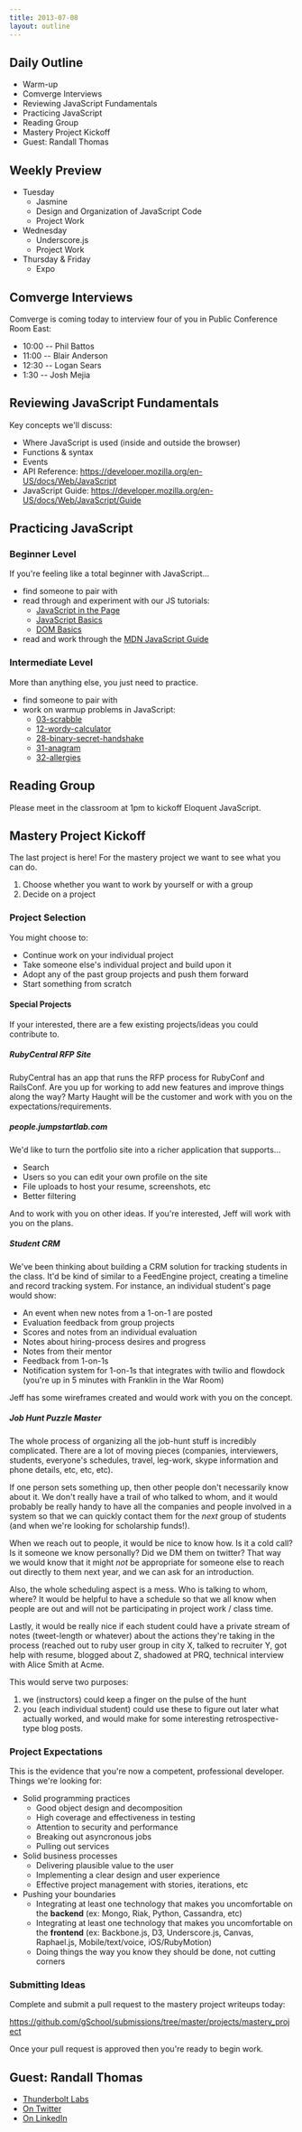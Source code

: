 ```yaml
---
title: 2013-07-08
layout: outline
---
```


## Daily Outline

* Warm-up
* Comverge Interviews
* Reviewing JavaScript Fundamentals
* Practicing JavaScript
* Reading Group
* Mastery Project Kickoff
* Guest: Randall Thomas

## Weekly Preview

* Tuesday
  * Jasmine
  * Design and Organization of JavaScript Code
  * Project Work
* Wednesday
  * Underscore.js
  * Project Work
* Thursday & Friday
  * Expo

## Comverge Interviews

Comverge is coming today to interview four of you in Public Conference Room East:

* 10:00 -- Phil Battos
* 11:00 -- Blair Anderson
* 12:30 -- Logan Sears
* 1:30 -- Josh Mejia

## Reviewing JavaScript Fundamentals

Key concepts we'll discuss:

* Where JavaScript is used (inside and outside the browser)
* Functions & syntax
* Events
* API Reference: https://developer.mozilla.org/en-US/docs/Web/JavaScript
* JavaScript Guide: https://developer.mozilla.org/en-US/docs/Web/JavaScript/Guide

## Practicing JavaScript

### Beginner Level

If you're feeling like a total beginner with JavaScript...

* find someone to pair with
* read through and experiment with our JS tutorials:
  * [JavaScript in the Page](http://tutorials.jumpstartlab.com/projects/javascript/introduction/1-javascript-in-the-page.html)
  * [JavaScript Basics](http://tutorials.jumpstartlab.com/projects/javascript/introduction/2-javascript-basics.html)
  * [DOM Basics](http://tutorials.jumpstartlab.com/projects/javascript/introduction/3-dom-basics.html)
* read and work through the [MDN JavaScript Guide](https://developer.mozilla.org/en-US/docs/Web/JavaScript/Guide)

### Intermediate Level

More than anything else, you just need to practice.

* find someone to pair with
* work on warmup problems in JavaScript:
  * [03-scrabble](https://github.com/JumpstartLab/warmup-exercises/tree/master/03-scrabble)
  * [12-wordy-calculator](https://github.com/JumpstartLab/warmup-exercises/tree/master/12-wordy-calculator)
  * [28-binary-secret-handshake](https://github.com/JumpstartLab/warmup-exercises/tree/master/28-binary-secret-handshake)
  * [31-anagram](https://github.com/JumpstartLab/warmup-exercises/tree/master/31-anagram)
  * [32-allergies](https://github.com/JumpstartLab/warmup-exercises/tree/master/32-allergies)

## Reading Group

Please meet in the classroom at 1pm to kickoff Eloquent JavaScript.

## Mastery Project Kickoff

The last project is here! For the mastery project we want to see what you can do.

1. Choose whether you want to work by yourself or with a group
2. Decide on a project

### Project Selection

You might choose to:

* Continue work on your individual project
* Take someone else's individual project and build upon it
* Adopt any of the past group projects and push them forward
* Start something from scratch

#### Special Projects

If your interested, there are a few existing projects/ideas you could contribute to.

##### RubyCentral RFP Site

RubyCentral has an app that runs the RFP process for RubyConf and RailsConf. Are you up for working to add new features and improve things along the way? Marty Haught will be the customer and work with you on the expectations/requirements.

##### people.jumpstartlab.com

We'd like to turn the portfolio site into a richer application that supports...

* Search
* Users so you can edit your own profile on the site
* File uploads to host your resume, screenshots, etc
* Better filtering

And to work with you on other ideas. If you're interested, Jeff will work with you on the plans.

##### Student CRM

We've been thinking about building a CRM solution for tracking students in the class. It'd be kind of similar to a FeedEngine project, creating a timeline and record tracking system. For instance, an individual student's page would show:

* An event when new notes from a 1-on-1 are posted
* Evaluation feedback from group projects
* Scores and notes from an individual evaluation
* Notes about hiring-process desires and progress
* Notes from their mentor
* Feedback from 1-on-1s
* Notification system for 1-on-1s that integrates with twilio and flowdock
  (you're up in 5 minutes with Franklin in the War Room)

Jeff has some wireframes created and would work with you on the concept.

##### Job Hunt Puzzle Master

The whole process of organizing all the job-hunt stuff is incredibly
complicated. There are a lot of moving pieces (companies, interviewers,
students, everyone's schedules, travel, leg-work, skype information and
phone details, etc, etc, etc).

If one person sets something up, then other people don't necessarily
know about it. We don't really have a trail of who talked to whom, and it would
probably be really handy to have all the companies and people involved
in a system so that we can quickly contact them for the *next* group of
students (and when we're looking for scholarship funds!).

When we reach out to people, it would be nice to know how. Is it a cold
call? Is it someone we know personally? Did we DM them on twitter? That way we would know that it might *not* be appropriate for someone else to reach out directly to them next year, and we can ask for an introduction.

Also, the whole scheduling aspect is a mess. Who is talking to whom, where? It would be helpful to have a schedule so that we all know when people are out and will not be participating in project work / class time.

Lastly, it would be really nice if each student could have a private
stream of notes (tweet-length or whatever) about the actions they're
taking in the process (reached out to ruby user group in city X, talked
to recruiter Y, got help with resume, blogged about Z, shadowed at PRQ,
technical interview with Alice Smith at Acme.

This would serve two purposes:
1) we (instructors) could keep a finger on the pulse of the hunt
2) you (each individual student) could use these to figure out later what actually worked, and would make for some interesting retrospective-type blog posts.

### Project Expectations

This is the evidence that you're now a competent, professional developer. Things we're looking for:

* Solid programming practices
  * Good object design and decomposition
  * High coverage and effectiveness in testing
  * Attention to security and performance
  * Breaking out asyncronous jobs
  * Pulling out services
* Solid business processes
  * Delivering plausible value to the user
  * Implementing a clear design and user experience
  * Effective project management with stories, iterations, etc
* Pushing your boundaries
  * Integrating at least one technology that makes you uncomfortable on the **backend** (ex: Mongo, Riak, Python, Cassandra, etc)
  * Integrating at least one technology that makes you uncomfortable on the **frontend** (ex: Backbone.js, D3, Underscore.js, Canvas, Raphael.js, Mobile/text/voice, iOS/RubyMotion)
  * Doing things the way you know they should be done, not cutting corners

### Submitting Ideas

Complete and submit a pull request to the mastery project writeups today:

https://github.com/gSchool/submissions/tree/master/projects/mastery_project

Once your pull request is approved then you're ready to begin work.

## Guest: Randall Thomas

* [Thunderbolt Labs](http://thunderboltlabs.com/)
* [On Twitter](https://twitter.com/daksis)
* [On LinkedIn](http://www.linkedin.com/in/evilmartini)


